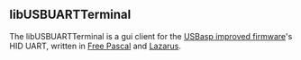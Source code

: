## libUSBUARTTerminal

  The libUSBUARTTerminal is a gui client for the [USBasp improved firmware](https://github.com/dioannidis/usbasp)'s HID UART, written in [Free Pascal](https://www.freepascal.org/) and [Lazarus](https://www.lazarus-ide.org/).
